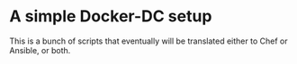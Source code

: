 # A simple Docker-DC setup

This is a bunch of scripts that eventually will be translated either to Chef or Ansible, or both.
